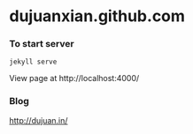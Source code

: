 # dujuanxian.github.com

### To start server

``
jekyll serve
``

View page at http://localhost:4000/


### Blog 

http://dujuan.in/
